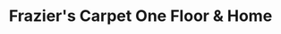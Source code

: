 ---
title: "Frazier's Carpet One Floor & Home"
url: /knoxville/fraziers-carpet-one-floor-and-home/
shop: interior decoration
---